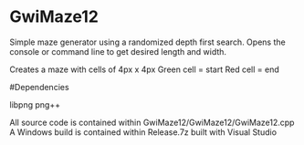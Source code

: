 # GwiMaze12

Simple maze generator using a randomized depth first search.
Opens the console or command line to get desired length and width.

Creates a maze with cells of 4px x 4px 
Green cell = start
Red cell = end

#Dependencies

libpng
png++

All source code is contained within GwiMaze12/GwiMaze12/GwiMaze12.cpp
A Windows build is contained within Release.7z built with Visual Studio
